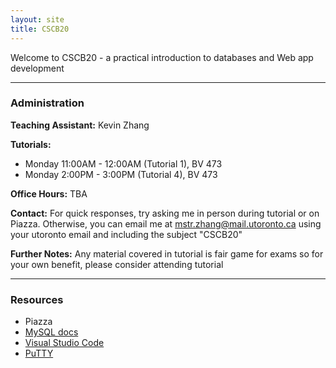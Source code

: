 ```yaml
---
layout: site
title: CSCB20
---
```


Welcome to CSCB20 - a practical introduction to databases and Web app development

---

### Administration

**Teaching Assistant:** Kevin Zhang

**Tutorials:** 
- Monday 11:00AM - 12:00AM (Tutorial 1), BV 473
- Monday 2:00PM - 3:00PM (Tutorial 4), BV 473

**Office Hours:** TBA

**Contact:** For quick responses, try asking me in person during tutorial or on Piazza. Otherwise,
you can email me at [mstr.zhang@mail.utoronto.ca](mailto:mstr.zhang@mail.utoronto.ca) using your
utoronto email and including the subject "CSCB20"

**Further Notes:** Any material covered in tutorial is fair game for exams so for your own benefit, please consider attending tutorial

---

### Resources

- Piazza
- [MySQL docs](https://dev.mysql.com/doc/)
- [Visual Studio Code](https://code.visualstudio.com/)
- [PuTTY](http://www.putty.org/)